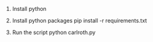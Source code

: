 1. Install python


2. Install python packages
  pip install -r requirements.txt

3. Run the script
  python carlroth.py
